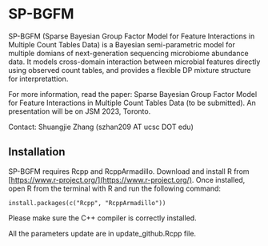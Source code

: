 # SP-BGFM
SP-BGFM (Sparse Bayesian Group Factor Model for Feature Interactions in Multiple Count Tables Data) is a Bayesian semi-parametric model for multiple domians of next-generation sequencing microbiome abundance data. It models cross-domain interaction between microbial features directly using observed count tables, and provides a flexible DP mixture structure for interpretattion.

For more information, read the paper: Sparse Bayesian Group Factor Model for Feature Interactions in Multiple Count Tables Data (to be submitted). An presentation will be on JSM 2023, Toronto. 

Contact: Shuangjie Zhang (szhan209 AT ucsc DOT edu)


## Installation

SP-BGFM requires Rcpp and RcppArmadillo. Download and install R from [https://www.r-project.org/](https://www.r-project.org/). Once installed, open R from the terminal with R and run the following command:

```
install.packages(c("Rcpp", "RcppArmadillo"))
```

Please make sure the C++ compiler is correctly installed. 

All the parameters update are in update_github.Rcpp file. 
